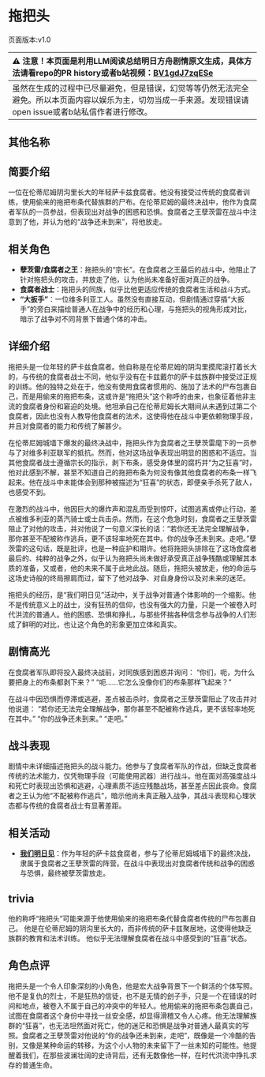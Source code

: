 # 拖把头
页面版本:v1.0
 

| :warning: 注意！本页面是利用LLM阅读总结明日方舟剧情原文生成，具体方法请看repo的PR history或者b站视频：[BV1gdJ7zqESe](https://www.bilibili.com/video/BV1gdJ7zqESe/)         |
|:----------------------------|
| 虽然在生成的过程中已尽量避免，但是错误，幻觉等等仍然无法完全避免。所以本页面内容以娱乐为主，切勿当成一手来源。发现错误请open issue或者b站私信作者进行修改。|



## 其他名称

## 简要介绍
一位在伦蒂尼姆阴沟里长大的年轻萨卡兹食腐者。他没有接受过传统的食腐者训练，使用偷来的拖把布条代替族群的尸布。在伦蒂尼姆的最终决战中，他作为食腐者军队的一员参战，但表现出对战争的困惑和恐惧。食腐者之王孽茨雷在战斗中注意到了他，并认为他的“战争还未到来”，将他放走。
## 相关角色
-   **孽茨雷/食腐者之王**：拖把头的“宗长”。在食腐者之王最后的战斗中，他阻止了针对拖把头的攻击，并放走了他，认为他尚未准备好面对真正的战争。
-   **食腐者战士**：拖把头的同族，似乎比他更适应传统的食腐者生活和战斗方式。
-   **“大扳手”**：一位维多利亚工人。虽然没有直接互动，但剧情通过穿插“大扳手”的旁白来描绘普通人在战争中的经历和心理，与拖把头的视角形成对比，暗示了战争对不同背景下普通个体的冲击。
## 详细介绍
拖把头是一位年轻的萨卡兹食腐者。他自称是在伦蒂尼姆的阴沟里摸爬滚打着长大的，与传统的食腐者战士不同，他似乎没有在卡兹戴尔的萨卡兹族群中接受过正规的训练。他的独特之处在于，他没有使用食腐者惯用的、施加了法术的尸布包裹自己，而是用偷来的拖把布条，这或许是“拖把头”这个称呼的由来，也象征着他非主流的食腐者身份和窘迫的处境。他坦承自己在伦蒂尼姆长大期间从未遇到过第二个食腐者，因此也没有人教导他食腐者的法术，这使得他在战斗中更依赖物理手段，并且对食腐者的能力和传统了解甚少。

在伦蒂尼姆城墙下爆发的最终决战中，拖把头作为食腐者之王孽茨雷麾下的一员参与了对维多利亚联军的抵抗。然而，他对这场战争表现出明显的困惑和不适应。当其他食腐者战士遵循宗长的指示，剥下布条，感受身体里的腐朽并“为之狂喜”时，他对此感到不解，甚至不知道自己的拖把布条为何没有像其他食腐者的布条一样飞起来。他在战斗中未能体会到那种被描述为“狂喜”的状态，即便亲手杀死了敌人，也感受不到。

在激烈的战斗中，他因巨大的爆炸声和混乱而受到惊吓，试图逃离或停止行动，差点被维多利亚的蒸汽骑士或士兵击杀。然而，在这个危急时刻，食腐者之王孽茨雷阻止了对他的攻击，并对他说了一句意义深长的话：“若你还无法完全理解战争，那你甚至不配被称作逃兵，更不该轻率地死在其中。你的战争还未到来。走吧。”孽茨雷的这句话，既是批评，也是一种庇护和期许。他将拖把头排除在了这场食腐者最后的、纯粹的战争之外，似乎认为拖把头尚未做好承受真正战争残酷或理解其本质的准备，又或者，他的未来不属于此地此战。随后，拖把头被放走，他的命运与这场史诗般的终局擦肩而过，留下了他对战争、对自身身份以及对未来的迷茫。

拖把头的经历，是“我们明日见”活动中，关于战争对普通个体影响的一个缩影。他不是传统意义上的战士，没有狂热的信仰，也没有强大的力量，只是一个被卷入时代洪流的普通人。他的困惑、恐惧和挣扎，与那些怀揣各种信念参与战争的人们形成了鲜明的对比，也让这个角色的形象更加立体和真实。
## 剧情高光
在食腐者军队即将投入最终决战前，对同族感到困惑并询问：
“你们，呃，为什么要把身上的布条都剥下来？”
“呃......它怎么没像你们的布条那样飞起来？”

在战斗中因恐惧而停滞或逃避，差点被击杀时，食腐者之王孽茨雷阻止了攻击并对他说道：
“若你还无法完全理解战争，那你甚至不配被称作逃兵，更不该轻率地死在其中。”
“你的战争还未到来。”
“走吧。”
## 战斗表现
剧情中未详细描述拖把头的战斗能力。他参与了食腐者军队的作战，但缺乏食腐者传统的法术能力，仅凭物理手段（可能使用武器）进行战斗。他在面对高强度战斗和死亡时表现出恐惧和逃避，心理素质不适应残酷战场，甚至差点因此丧命。食腐者之王认为他“不配被称作逃兵”，暗示他尚未真正融入战争，其战斗表现和心理状态都与传统的食腐者战士有显著差距。
## 相关活动
-   **[我们明日见](../stories/act18mini.md)**：作为年轻的萨卡兹食腐者，参与了伦蒂尼姆城墙下的最终决战，隶属于食腐者之王孽茨雷的阵营。在战斗中表现出对食腐者传统和战争的困惑与恐惧，最终被孽茨雷放走。
## trivia
他的称呼“拖把头”可能来源于他使用偷来的拖把布条代替食腐者传统的尸布包裹自己。
他是在伦蒂尼姆的阴沟里长大的，而非传统的萨卡兹聚居地，这使得他缺乏族群的教育和法术训练。
他似乎无法理解食腐者在战斗中感受到的“狂喜”状态。
## 角色点评
拖把头是一个令人印象深刻的小角色，他是宏大战争背景下一个鲜活的个体写照。他不是复仇的烈士，不是狂热的信徒，也不是无情的刽子手，只是一个在错误的时间和地点，被卷入不属于自己的冲突中的年轻人。他用偷来的拖把布条包裹自己，试图在食腐者这个身份中寻找一丝安全感，却显得滑稽又令人心疼。他无法理解族群的“狂喜”，也无法坦然面对死亡，他的迷茫和恐惧是战争对普通人最真实的写照。食腐者之王孽茨雷对他说的“你的战争还未到来，走吧”，既像是一个冷酷的告别，又像是某种命运的转移，为这个小人物的未来留下了一丝未知的可能性。他提醒着我们，在那些波澜壮阔的史诗背后，还有无数像他一样，在时代洪流中挣扎求存的普通生命。